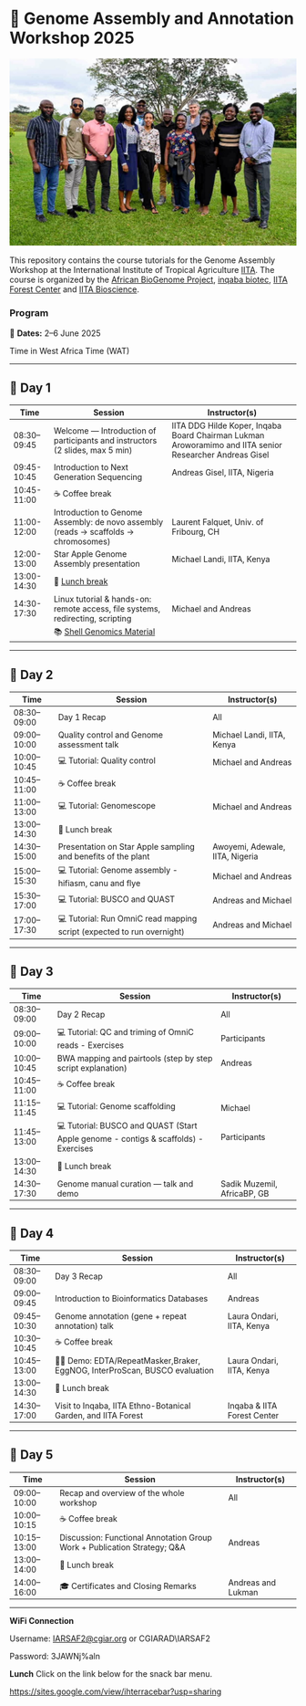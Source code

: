 # 🧬 Genome Assembly and Annotation Workshop 2025

![groupPhoto](https://github.com/LandiMi2/GenomeAssembly-workshop-IITA-2025/blob/main/Group.jpg)

This repository contains the course tutorials for the Genome Assembly Workshop at the International Institute of Tropical Agriculture [IITA](https://www.iita.org/). The course is organized by the [African BioGenome Project](https://africanbiogenome.org/), [inqaba biotec](https://inqababiotec.co.za/), [IITA Forest Center](https://forestcenter.iita.org/index.php/about/iita-forest-reserve/) and [IITA Bioscience](https://bioscience.iita.org/). 


### Program 

📅 **Dates:** 2–6 June 2025  

Time in West Africa Time (WAT)

---

## 📍 Day 1 

| Time         | Session                                                                                       | Instructor(s)                              |
|--------------|-----------------------------------------------------------------------------------------------|--------------------------------------------|
| 08:30–09:45  | Welcome — Introduction of participants and instructors (2 slides, max 5 min)                  | IITA DDG Hilde Koper, Inqaba Board Chairman Lukman Aroworamimo and IITA senior Researcher Andreas Gisel                      |
| 09:45-10:45  | Introduction to Next Generation Sequencing                                                    | Andreas Gisel, IITA, Nigeria               |
| 10:45-11:00  | ☕ Coffee break                                                                                |                                            |
| 11:00-12:00  | Introduction to Genome Assembly: de novo assembly (reads → scaffolds → chromosomes)           | Laurent Falquet, Univ. of Fribourg, CH     |
| 12:00-13:00  | Star Apple Genome Assembly presentation                                                       | Michael Landi, IITA, Kenya                 |
| 13:00-14:30  | 🍴 [Lunch break](https://sites.google.com/view/ihterracebar?usp=sharing)                       |              |
| 14:30-17:30  | Linux tutorial & hands-on: remote access, file systems, redirecting, scripting                | Michael and Andreas                        |
|              | 📚 [Shell Genomics Material](https://datacarpentry.github.io/shell-genomics/)                 |                                            |

---

## 📍 Day 2 

| Time         | Session                                                                                       | Instructor(s)                              |
|--------------|-----------------------------------------------------------------------------------------------|--------------------------------------------|
| 08:30–09:00  | Day 1 Recap                                                                                   | All                                        |
| 09:00–10:00  | Quality control and Genome assessment talk                                                    | Michael Landi, IITA, Kenya                 |
| 10:00–10:45  | 💻 Tutorial: Quality control                                                                  | Michael and Andreas                        |
| 10:45–11:00  | ☕ Coffee break                                                                                |                                            |
| 11:00–13:00  | 💻 Tutorial: Genomescope                                                                      | Michael and Andreas                        |
| 13:00–14:30  | 🍴 Lunch break                                                                                |                                            |
| 14:30–15:00  | Presentation on Star Apple sampling and benefits of the plant                                 | Awoyemi, Adewale, IITA, Nigeria            |
| 15:00–15:30  | 💻 Tutorial: Genome assembly - hifiasm, canu and flye                                         | Michael and Andreas                        |
| 15:30–17:00  | 💻 Tutorial: BUSCO and QUAST                                                                  | Andreas and Michael                        |
| 17:00–17:30  | 💻 Tutorial: Run OmniC read mapping script (expected to run overnight)                        | Andreas and Michael                        |

---

## 📍 Day 3 

| Time         | Session                                                                                       | Instructor(s)                              |
|--------------|-----------------------------------------------------------------------------------------------|--------------------------------------------|
| 08:30–09:00  | Day 2 Recap                                                                                   | All                                        |
| 09:00–10:00  | 💻 Tutorial: QC and triming of OmniC reads - Exercises                                        | Participants                               |
| 10:00–10:45  | BWA mapping and pairtools (step by step script explanation)                                   | Andreas                                    |
| 10:45–11:00  | ☕ Coffee break                                                                                |                                            |
| 11:15–11:45  | 💻 Tutorial: Genome scaffolding                                                               | Michael                                    |
| 11:45–13:00  | 💻 Tutorial: BUSCO and QUAST (Start Apple genome - contigs & scaffolds) - Exercises           | Participants                               |
| 13:00–14:30  | 🍴 Lunch break                                                                                |                                            |
| 14:30–17:30  | Genome manual curation — talk and demo                                                        | Sadik Muzemil, AfricaBP, GB                |

---

## 📍 Day 4 

| Time         | Session                                                                                       | Instructor(s)                              |
|--------------|-----------------------------------------------------------------------------------------------|--------------------------------------------|
| 08:30–09:00  | Day 3 Recap                                                                                   | All                                        |
| 09:00–09:45  | Introduction to Bioinformatics Databases                                                      | Andreas                                    |
| 09:45–10:30  | Genome annotation (gene + repeat annotation) talk                                             | Laura Ondari, IITA, Kenya                  |
| 10:30–10:45  | ☕ Coffee break                                                                                |                                            |
| 10:45–13:00  | 👩‍💻 Demo: EDTA/RepeatMasker,Braker, EggNOG, InterProScan, BUSCO evaluation                     | Laura Ondari, IITA, Kenya                  |
| 13:00–14:30  | 🍴 Lunch break                                                                                |                                            |
| 14:30–17:00  | Visit to Inqaba, IITA Ethno-Botanical Garden, and IITA Forest                                 | Inqaba & IITA Forest Center                |

---

## 📍 Day 5 

| Time         | Session                                                                                       | Instructor(s)                              |
|--------------|-----------------------------------------------------------------------------------------------|--------------------------------------------|
| 09:00–10:00  | Recap and overview of the whole workshop                                                      | All                                        |
| 10:00–10:15  | ☕ Coffee break                                                                                |                                            |
| 10:15–13:00  | Discussion: Functional Annotation Group Work + Publication Strategy; Q&A                      | Andreas                                    |
| 13:00–14:00  | 🍴 Lunch break                                                                                |                                            |
| 14:00–16:00  | 🎓 Certificates and Closing Remarks                                                           | Andreas and Lukman                         |


---


**WiFi Connection**

Username:     IARSAF2@cgiar.org or CGIARAD\IARSAF2


Password:      3JAWNj%aln


**Lunch**
Click on the link below for the snack bar menu.
 
https://sites.google.com/view/ihterracebar?usp=sharing
